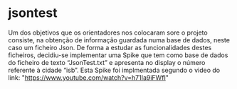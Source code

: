 # jsontest

Um dos objetivos que os orientadores nos colocaram sore o projeto consiste, na 
obtenção de informação guardada numa base de dados, neste caso um ficheiro Json.
De forma a estudar as funcionalidades destes ficheiros, decidiu-se implementar 
uma Spike que tem como base de dados do ficheiro de texto “JsonTest.txt” e 
apresenta no display o número referente à cidade “isb”.
Esta Spike foi implmentada segundo o video do 
link: "https://www.youtube.com/watch?v=h71Ia9iFWfI"
